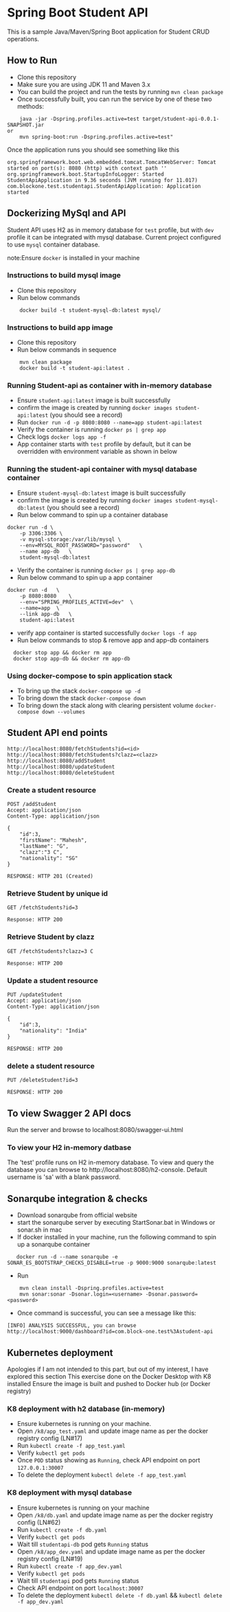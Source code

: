# Spring Boot Student API

This is a sample Java/Maven/Spring Boot application for Student CRUD operations.

## How to Run

* Clone this repository
* Make sure you are using JDK 11 and Maven 3.x
* You can build the project and run the tests by running ```mvn clean package```
* Once successfully built, you can run the service by one of these two methods:

```
    java -jar -Dspring.profiles.active=test target/student-api-0.0.1-SNAPSHOT.jar
or
    mvn spring-boot:run -Dspring.profiles.active=test"
```

Once the application runs you should see something like this

```
org.springframework.boot.web.embedded.tomcat.TomcatWebServer: Tomcat started on port(s): 8080 (http) with context path ''
org.springframework.boot.StartupInfoLogger: Started StudentApiApplication in 9.36 seconds (JVM running for 11.017)
com.blockone.test.studentapi.StudentApiApplication: Application started
```

## Dockerizing MySql and API

Student API uses H2 as in memory database for `test` profile, but with `dev` profile it can be integrated with mysql
database. Current project configured to use `mysql` container database.

note:Ensure `docker` is installed in your machine

### Instructions to build mysql image

* Clone this repository
* Run below commands

```
    docker build -t student-mysql-db:latest mysql/
```

### Instructions to build app image

* Clone this repository
* Run below commands in sequence

```
    mvn clean package
    docker build -t student-api:latest .
```

### Running Student-api as container with in-memory database

* Ensure `student-api:latest` image is built successfully
* confirm the image is created by running `docker images student-api:latest` (you should see a record)
* Run `docker run -d -p 8080:8080 --name=app student-api:latest`
* Verify the container is running `docker ps | grep app`
* Check logs `docker logs app -f`
* App container starts with `test` profile by default, but it can be overridden with environment variable as shown in
  below

### Running the student-api container with mysql database container

* Ensure `student-mysql-db:latest` image is built successfully
* confirm the image is created by running `docker images student-mysql-db:latest` (you should see a record)
* Run below command to spin up a container database

```
docker run -d \
    -p 3306:3306 \
    -v mysql-storage:/var/lib/mysql \
    --env=MYSQL_ROOT_PASSWORD="password"   \
    --name app-db   \
    student-mysql-db:latest
```

* Verify the container is running `docker ps | grep app-db`
* Run below command to spin up a app container

```
docker run -d   \
    -p 8080:8080    \
    --env="SPRING_PROFILES_ACTIVE=dev"  \
    --name=app  \
    --link app-db   \
    student-api:latest
```

* verify app container is started successfully `docker logs -f app`
* Run below commands to stop & remove app and app-db containers

```
  docker stop app && docker rm app
  docker stop app-db && docker rm app-db
```

### Using docker-compose to spin application stack

* To bring up the stack `docker-compose up -d`
* To bring down the stack `docker-compose down`
* To bring down the stack along with clearing persistent volume `docker-compose down --volumes`

## Student API end points

```
http://localhost:8080/fetchStudents?id=<id>
http://localhost:8080/fetchStudents?clazz=<clazz>
http://localhost:8080/addStudent
http://localhost:8080/updateStudent
http://localhost:8080/deleteStudent

```

### Create a student resource

```
POST /addStudent
Accept: application/json
Content-Type: application/json

{
	"id":3,
	"firstName": "Mahesh",
	"lastName": "G",
	"clazz":"3 C",
	"nationality": "SG"
}

RESPONSE: HTTP 201 (Created)
```

### Retrieve Student by unique id

```
GET /fetchStudents?id=3

Response: HTTP 200
```

### Retrieve Student by clazz

```
GET /fetchStudents?clazz=3 C

Response: HTTP 200
```

### Update a student resource

```
PUT /updateStudent
Accept: application/json
Content-Type: application/json

{
	"id":3,
	"nationality": "India"
}

RESPONSE: HTTP 200
```

### delete a student resource

```
PUT /deleteStudent?id=3

RESPONSE: HTTP 200
```

## To view Swagger 2 API docs

Run the server and browse to localhost:8080/swagger-ui.html

### To view your H2 in-memory datbase

The 'test' profile runs on H2 in-memory database. To view and query the database you can browse
to http://localhost:8080/h2-console. Default username is 'sa' with a blank password.

## Sonarqube integration & checks

* Download sonarqube from official website
* start the sonarqube server by executing StartSonar.bat in Windows or sonar.sh in mac
* If docker installed in your machine, run the following command to spin up a sonarqube container

```
   docker run -d --name sonarqube -e SONAR_ES_BOOTSTRAP_CHECKS_DISABLE=true -p 9000:9000 sonarqube:latest
```

* Run

``` 
    mvn clean install -Dspring.profiles.active=test
    mvn sonar:sonar -Dsonar.login=<username> -Dsonar.password=<password>
```

* Once command is successful, you can see a message like this:

```
[INFO] ANALYSIS SUCCESSFUL, you can browse http://localhost:9000/dashboard?id=com.block-one.test%3Astudent-api
```

## Kubernetes deployment

Apologies if I am not intended to this part, but out of my interest, I have explored this section This exercise done on
the Docker Desktop with K8 installed Ensure the image is built and pushed to Docker hub (or Docker registry)

### K8 deployment with h2 database (in-memory)

* Ensure kubernetes is running on your machine.
* Open `/k8/app_test.yaml` and update image name as per the docker registry config (LN#17)
* Run `kubectl create -f app_test.yaml`
* Verify `kubectl get pods`
* Once `POD` status showing as `Running`, check API endpoint on port `127.0.0.1:30007`
* To delete the deployment `kubectl delete -f app_test.yaml`

### K8 deployment with mysql database

* Ensure kubernetes is running on your machine
* Open `/k8/db.yaml` and update image name as per the docker registry config (LN#62)
* Run `kubectl create -f db.yaml`
* Verify `kubectl get pods`
* Wait till `studentapi-db` pod gets `Running` status
* Open `/k8/app_dev.yaml` and update image name as per the docker registry config (LN#19)
* Run `kubectl create -f app_dev.yaml`
* Verify `kubectl get pods`
* Wait till `studentapi` pod gets `Running` status
* Check API endpoint on port `localhost:30007`
* To delete the deployment `kubectl delete -f db.yaml` && `kubectl delete -f app_dev.yaml`